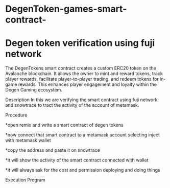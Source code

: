 # DegenToken-games-smart-contract-
# Degen token verification using fuji network

The DegenTokens smart contract creates a custom ERC20 token on the Avalanche blockchain. It allows the owner to mint and reward tokens, track player rewards, facilitate player-to-player trading, and redeem tokens for in-game rewards. This enhances player engagement and loyalty within the Degen Gaming ecosystem.

Description 
In this we are verifying the smart contract using fuji network and snowtrace to tract the activity of the account of metamask.

Procedure 

*open remix and write a smart contract of degen tokens

*now connect that smart contract to a metamask account selecting inject with metamask wallet

*copy the address and paste it on snowtrace

*it will show the activity of the smart contract connected with wallet

*it will always ask for the cost and permission deploying and doing things

Execution Program 

  
